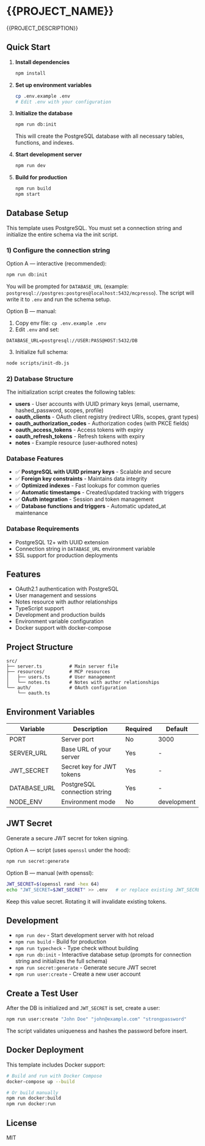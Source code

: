 # {{PROJECT_NAME}}

{{PROJECT_DESCRIPTION}}

## Quick Start

1. **Install dependencies**
   ```bash
   npm install
   ```

2. **Set up environment variables**
   ```bash
   cp .env.example .env
   # Edit .env with your configuration
   ```

3. **Initialize the database**
   ```bash
   npm run db:init
   ```
   This will create the PostgreSQL database with all necessary tables, functions, and indexes.

4. **Start development server**
   ```bash
   npm run dev
   ```

5. **Build for production**
   ```bash
   npm run build
   npm start
   ```

## Database Setup

This template uses PostgreSQL. You must set a connection string and initialize the entire schema via the init script.

### 1) Configure the connection string

Option A — interactive (recommended):
```bash
npm run db:init
```
You will be prompted for `DATABASE_URL` (example: `postgresql://postgres:postgres@localhost:5432/mcpresso`). The script will write it to `.env` and run the schema setup.

Option B — manual:
1. Copy env file: `cp .env.example .env`
2. Edit `.env` and set:
```
DATABASE_URL=postgresql://USER:PASS@HOST:5432/DB
```
3. Initialize full schema:
```bash
node scripts/init-db.js
```

### 2) Database Structure

The initialization script creates the following tables:

- **users** - User accounts with UUID primary keys (email, username, hashed_password, scopes, profile)
- **oauth_clients** - OAuth client registry (redirect URIs, scopes, grant types)
- **oauth_authorization_codes** - Authorization codes (with PKCE fields)
- **oauth_access_tokens** - Access tokens with expiry
- **oauth_refresh_tokens** - Refresh tokens with expiry
- **notes** - Example resource (user-authored notes)

### Database Features

- ✅ **PostgreSQL with UUID primary keys** - Scalable and secure
- ✅ **Foreign key constraints** - Maintains data integrity
- ✅ **Optimized indexes** - Fast lookups for common queries
- ✅ **Automatic timestamps** - Created/updated tracking with triggers
- ✅ **OAuth integration** - Session and token management
- ✅ **Database functions and triggers** - Automatic updated_at maintenance

### Database Requirements

- PostgreSQL 12+ with UUID extension
- Connection string in `DATABASE_URL` environment variable
- SSL support for production deployments

## Features

- OAuth2.1 authentication with PostgreSQL
- User management and sessions
- Notes resource with author relationships
- TypeScript support
- Development and production builds
- Environment variable configuration
- Docker support with docker-compose

## Project Structure

```
src/
├── server.ts          # Main server file
├── resources/         # MCP resources
│   ├── users.ts       # User management
│   └── notes.ts       # Notes with author relationships
└── auth/              # OAuth configuration
    └── oauth.ts
```

## Environment Variables

| Variable | Description | Required | Default |
|----------|-------------|----------|---------|
| PORT | Server port | No | 3000 |
| SERVER_URL | Base URL of your server | Yes | - |
| JWT_SECRET | Secret key for JWT tokens | Yes | - |
| DATABASE_URL | PostgreSQL connection string | Yes | - |
| NODE_ENV | Environment mode | No | development |

## JWT Secret

Generate a secure JWT secret for token signing.

Option A — script (uses `openssl` under the hood):
```bash
npm run secret:generate
```

Option B — manual (with openssl):
```bash
JWT_SECRET=$(openssl rand -hex 64)
echo "JWT_SECRET=$JWT_SECRET" >> .env   # or replace existing JWT_SECRET in .env
```

Keep this value secret. Rotating it will invalidate existing tokens.

## Development

- `npm run dev` - Start development server with hot reload
- `npm run build` - Build for production
- `npm run typecheck` - Type check without building
- `npm run db:init` - Interactive database setup (prompts for connection string and initializes the full schema)
- `npm run secret:generate` - Generate secure JWT secret
- `npm run user:create` - Create a new user account

## Create a Test User

After the DB is initialized and `JWT_SECRET` is set, create a user:

```bash
npm run user:create "John Doe" "john@example.com" "strongpassword"
```

The script validates uniqueness and hashes the password before insert.

## Docker Deployment

This template includes Docker support:

```bash
# Build and run with Docker Compose
docker-compose up --build

# Or build manually
npm run docker:build
npm run docker:run
```

## License

MIT 